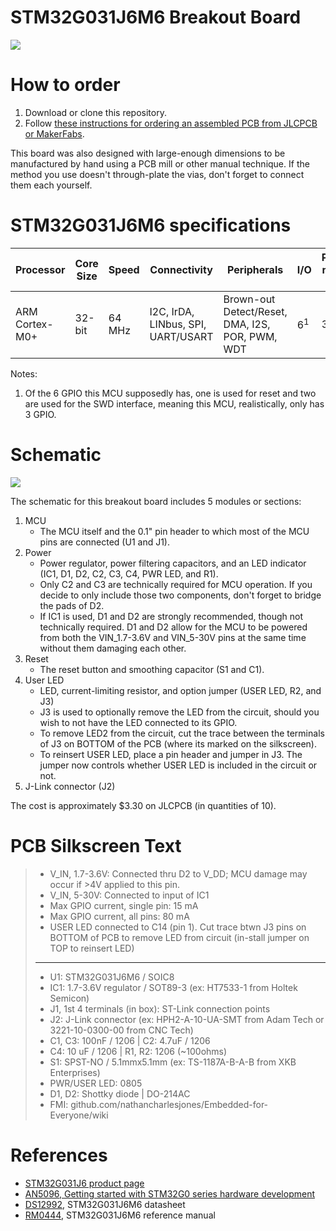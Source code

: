# STM32G031J6M6 Breakout Board
![](https://github.com/nathancharlesjones/STM32G031J6M6-Breakout-Boards/blob/master/STM32G031J6M6_PCB.png)

# How to order
1. Download or clone this repository.
2. Follow [these instructions for ordering an assembled PCB from JLCPCB or MakerFabs](https://github.com/nathancharlesjones/Embedded-for-Everyone/wiki/3.-Building-a-circuit-on-a-PCB-and-connecting-it-to-the-rest-of-the-embedded-device#ordering-an-assembled-pcb).

This board was also designed with large-enough dimensions to be manufactured by hand using a PCB mill or other manual technique. If the method you use doesn't through-plate the vias, don't forget to connect them each yourself.

# STM32G031J6M6 specifications
|Processor|Core Size|Speed|Connectivity|Peripherals|I/O|Program memory size|RAM size|Data converters|
|---|---|---|---|---|---|---|---|---|
|ARM Cortex-M0+|32-bit|64 MHz|I2C, IrDA, LINbus, SPI, UART/USART|Brown-out Detect/Reset, DMA, I2S, POR, PWM, WDT|6<sup>1</sup>|32 kB|8 kB|ADC: 8x 12-bit|

Notes:
1. Of the 6 GPIO this MCU supposedly has, one is used for reset and two are used for the SWD interface, meaning this MCU, realistically, only has 3 GPIO.

# Schematic
![](https://github.com/nathancharlesjones/STM32G031J6M6-Breakout-Boards/blob/master/STM32G031J6M6_Schematic.png)

The schematic for this breakout board includes 5 modules or sections:
1. MCU
   - The MCU itself and the 0.1" pin header to which most of the MCU pins are connected (U1 and J1).
2. Power 
   - Power regulator, power filtering capacitors, and an LED indicator (IC1, D1, D2, C2, C3, C4, PWR LED, and R1).
   - Only C2 and C3 are technically required for MCU operation. If you decide to only include those two components, don't forget to bridge the pads of D2.
   - If IC1 is used, D1 and D2 are strongly recommended, though not technically required. D1 and D2 allow for the MCU to be powered from both the VIN_1.7-3.6V and VIN_5-30V pins at the same time without them damaging each other.
3. Reset
   - The reset button and smoothing capacitor (S1 and C1).
4. User LED
   - LED, current-limiting resistor, and option jumper (USER LED, R2, and J3)
   - J3 is used to optionally remove the LED from the circuit, should you wish to not have the LED connected to its GPIO.
   - To remove LED2 from the circuit, cut the trace between the terminals of J3 on BOTTOM of the PCB (where its marked on the silkscreen).
   - To reinsert USER LED, place a pin header and jumper in J3. The jumper now controls whether USER LED is included in the circuit or not.
5. J-Link connector (J2)

The cost is approximately $3.30 on JLCPCB (in quantities of 10).

# PCB Silkscreen Text
> - V_IN, 1.7-3.6V: Connected thru D2 to V_DD; MCU damage may occur if >4V applied to this pin.
> - V_IN, 5-30V: Connected to input of IC1
> - Max GPIO current, single pin: 15 mA
> - Max GPIO current, all pins: 80 mA
> - USER LED connected to C14 (pin 1). Cut trace btwn J3 pins on BOTTOM of PCB to remove LED from circuit (in-stall jumper on TOP to reinsert LED)
> ------------------------------
> - U1: STM32G031J6M6 / SOIC8
> - IC1: 1.7-3.6V regulator / SOT89-3 (ex: HT7533-1 from Holtek Semicon)
> - J1, 1st 4 terminals (in box): ST-Link connection points
> - J2: J-Link connector (ex: HPH2-A-10-UA-SMT from Adam Tech or 3221-10-0300-00 from CNC Tech)
> - C1, C3: 100nF / 1206  | C2: 4.7uF / 1206
> - C4: 10 uF / 1206      | R1, R2: 1206 (~100ohms)
> - S1: SPST-NO / 5.1mmx5.1mm (ex: TS-1187A-B-A-B from XKB Enterprises)
> - PWR/USER LED: 0805
> - D1, D2: Shottky diode | DO-214AC
> - FMI: github.com/nathancharlesjones/Embedded-for-Everyone/wiki

# References
- [STM32G031J6 product page](https://www.st.com/content/st_com/en/products/microcontrollers-microprocessors/stm32-32-bit-arm-cortex-mcus/stm32-mainstream-mcus/stm32g0-series/stm32g0x1/stm32g031j6.html)
- [AN5096, Getting started with STM32G0 series hardware development](https://www.st.com/resource/en/application_note/dm00443870.pdf)
- [DS12992](https://www.st.com/resource/en/datasheet/stm32g031j6.pdf), STM32G031J6M6 datasheet
- [RM0444](https://www.st.com/resource/en/reference_manual/dm00371828.pdf), STM32G031J6M6 reference manual
